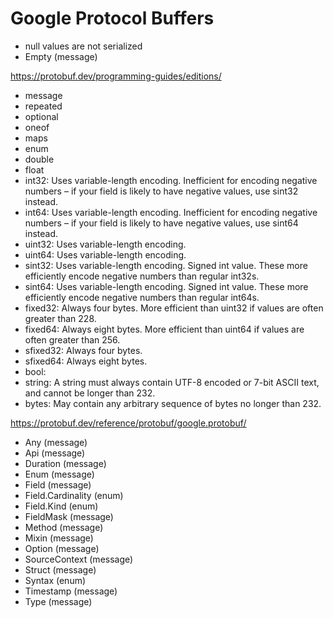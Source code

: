 # Google Protocol Buffers

* null values are not serialized
* Empty (message)

https://protobuf.dev/programming-guides/editions/

* message
* repeated
* optional
* oneof
* maps
* enum
* double	
* float	
* int32:	Uses variable-length encoding. Inefficient for encoding negative numbers – if your field is likely to have negative values, use sint32 instead.
* int64:	Uses variable-length encoding. Inefficient for encoding negative numbers – if your field is likely to have negative values, use sint64 instead.
* uint32:	Uses variable-length encoding.
* uint64:	Uses variable-length encoding.
* sint32:	Uses variable-length encoding. Signed int value. These more efficiently encode negative numbers than regular int32s.
* sint64:	Uses variable-length encoding. Signed int value. These more efficiently encode negative numbers than regular int64s.
* fixed32:	Always four bytes. More efficient than uint32 if values are often greater than 228.
* fixed64:	Always eight bytes. More efficient than uint64 if values are often greater than 256.
* sfixed32:	Always four bytes.
* sfixed64:	Always eight bytes.
* bool:	
* string:	A string must always contain UTF-8 encoded or 7-bit ASCII text, and cannot be longer than 232.
* bytes:	May contain any arbitrary sequence of bytes no longer than 232.

https://protobuf.dev/reference/protobuf/google.protobuf/

* Any (message)
* Api (message)
* Duration (message)
* Enum (message)
* Field (message)
* Field.Cardinality (enum)
* Field.Kind (enum)
* FieldMask (message)
* Method (message)
* Mixin (message)
* Option (message)
* SourceContext (message)
* Struct (message)
* Syntax (enum)
* Timestamp (message)
* Type (message)